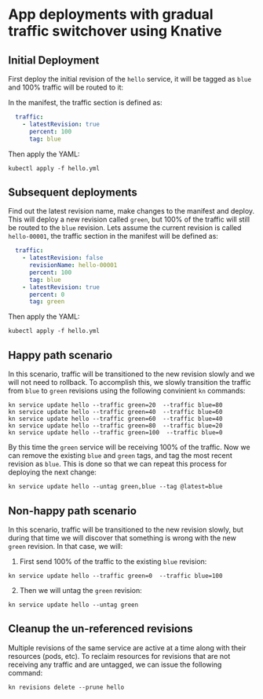 # App deployments with gradual traffic switchover using Knative 

## Initial Deployment

First deploy the initial revision of the `hello` service, it will be tagged as `blue` and 100% traffic will be routed to it:

In the manifest, the traffic section is defined as:

```yaml
  traffic:
    - latestRevision: true
      percent: 100
      tag: blue
```

Then apply the YAML:

```
kubectl apply -f hello.yml
```

## Subsequent deployments

Find out the latest revision name, make changes to the manifest and deploy. This will deploy a new revision called `green`, but 100% of the traffic will still be routed to the `blue` revision. Lets assume the current revision is called `hello-00001`, the traffic section in the manifest will be defined as:

```yaml
  traffic:
    - latestRevision: false
      revisionName: hello-00001
      percent: 100
      tag: blue
    - latestRevision: true
      percent: 0
      tag: green
```

Then apply the YAML:

```
kubectl apply -f hello.yml
```

## Happy path scenario

In this scenario, traffic will be transitioned to the new revision slowly and we will not need to rollback. To accomplish this, we slowly transition the traffic from `blue` to `green` revisions using the following convinient `kn` commands:

```
kn service update hello --traffic green=20  --traffic blue=80
kn service update hello --traffic green=40  --traffic blue=60
kn service update hello --traffic green=60  --traffic blue=40
kn service update hello --traffic green=80  --traffic blue=20
kn service update hello --traffic green=100  --traffic blue=0
```

By this time the `green` service will be receiving 100% of the traffic. Now we can remove the existing `blue` and `green` tags, and tag the most recent revision as `blue`. This is done so that we can repeat this process for deploying the next change:

```
kn service update hello --untag green,blue --tag @latest=blue
```

## Non-happy path scenario

In this scenario, traffic will be transitioned to the new revision slowly, but during that time we will discover that something is wrong with the new `green` revision. In that case, we will:

1. First send 100% of the traffic to the existing `blue` revision:

```
kn service update hello --traffic green=0  --traffic blue=100
```

2. Then we will untag the `green` revision:
```
kn service update hello --untag green
```

## Cleanup the un-referenced revisions

Multiple revisions of the same service are active at a time along with their resources (pods, etc). To reclaim resources for revisions that are not receiving any traffic and are untagged, we can issue the following command:

```
kn revisions delete --prune hello
```